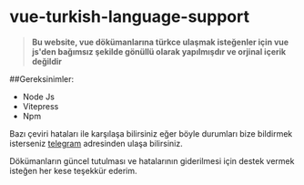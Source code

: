# vue-turkish-language-support

> **Bu website, vue dökümanlarına türkce ulaşmak isteğenler için vue js'den bağımsız şekilde gönüllü olarak yapılmışdır ve orjinal içerik değildir**

##Gereksinimler:

- Node Js
- Vitepress
- Npm

Bazı çeviri hataları ile karşılaşa bilirsiniz eğer böyle durumları bize bildirmek isterseniz [telegram](https://t.me/r7wgx) adresinden ulaşa bilirsiniz.

Dökümanların güncel tutulması ve hatalarının giderilmesi için destek vermek isteğen her kese teşekkür ederim.
